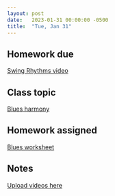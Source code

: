 ```yaml
---
layout: post
date:   2023-01-31 00:00:00 -0500
title:  "Tue, Jan 31"
---
```


## Homework due

[Swing Rhythms video](https://viva.pressbooks.pub/openmusictheory/chapter/swing-rhythms/#assignments)

## Class topic

[Blues harmony](https://viva.pressbooks.pub/openmusictheory/chapter/blues-harmony/)

## Homework assigned

[Blues worksheet](https://viva.pressbooks.pub/openmusictheory/chapter/blues-harmony/#assignments)

## Notes

[Upload videos here](https://gmuedu-my.sharepoint.com/:f:/g/personal/mlavengo_gmu_edu/ErN60OYH3ZlHtTzbS4JATV0BfCUQjlfpOlV0_g2YIbUOIQ)